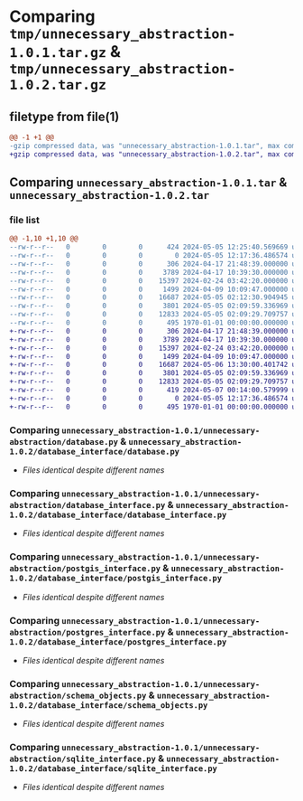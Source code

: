 # Comparing `tmp/unnecessary_abstraction-1.0.1.tar.gz` & `tmp/unnecessary_abstraction-1.0.2.tar.gz`

## filetype from file(1)

```diff
@@ -1 +1 @@
-gzip compressed data, was "unnecessary_abstraction-1.0.1.tar", max compression
+gzip compressed data, was "unnecessary_abstraction-1.0.2.tar", max compression
```

## Comparing `unnecessary_abstraction-1.0.1.tar` & `unnecessary_abstraction-1.0.2.tar`

### file list

```diff
@@ -1,10 +1,10 @@
--rw-r--r--   0        0        0      424 2024-05-05 12:25:40.569669 unnecessary_abstraction-1.0.1/pyproject.toml
--rw-r--r--   0        0        0        0 2024-05-05 12:17:36.486574 unnecessary_abstraction-1.0.1/README.md
--rw-r--r--   0        0        0      306 2024-04-17 21:48:39.000000 unnecessary_abstraction-1.0.1/unnecessary-abstraction/__init__.py
--rw-r--r--   0        0        0     3789 2024-04-17 10:39:30.000000 unnecessary_abstraction-1.0.1/unnecessary-abstraction/database.py
--rw-r--r--   0        0        0    15397 2024-02-24 03:42:20.000000 unnecessary_abstraction-1.0.1/unnecessary-abstraction/database_interface.py
--rw-r--r--   0        0        0     1499 2024-04-09 10:09:47.000000 unnecessary_abstraction-1.0.1/unnecessary-abstraction/postgis_interface.py
--rw-r--r--   0        0        0    16687 2024-05-05 02:12:30.904945 unnecessary_abstraction-1.0.1/unnecessary-abstraction/postgres_interface.py
--rw-r--r--   0        0        0     3801 2024-05-05 02:09:59.336969 unnecessary_abstraction-1.0.1/unnecessary-abstraction/schema_objects.py
--rw-r--r--   0        0        0    12833 2024-05-05 02:09:29.709757 unnecessary_abstraction-1.0.1/unnecessary-abstraction/sqlite_interface.py
--rw-r--r--   0        0        0      495 1970-01-01 00:00:00.000000 unnecessary_abstraction-1.0.1/PKG-INFO
+-rw-r--r--   0        0        0      306 2024-04-17 21:48:39.000000 unnecessary_abstraction-1.0.2/database_interface/__init__.py
+-rw-r--r--   0        0        0     3789 2024-04-17 10:39:30.000000 unnecessary_abstraction-1.0.2/database_interface/database.py
+-rw-r--r--   0        0        0    15397 2024-02-24 03:42:20.000000 unnecessary_abstraction-1.0.2/database_interface/database_interface.py
+-rw-r--r--   0        0        0     1499 2024-04-09 10:09:47.000000 unnecessary_abstraction-1.0.2/database_interface/postgis_interface.py
+-rw-r--r--   0        0        0    16687 2024-05-06 13:30:00.401742 unnecessary_abstraction-1.0.2/database_interface/postgres_interface.py
+-rw-r--r--   0        0        0     3801 2024-05-05 02:09:59.336969 unnecessary_abstraction-1.0.2/database_interface/schema_objects.py
+-rw-r--r--   0        0        0    12833 2024-05-05 02:09:29.709757 unnecessary_abstraction-1.0.2/database_interface/sqlite_interface.py
+-rw-r--r--   0        0        0      419 2024-05-07 00:14:00.579999 unnecessary_abstraction-1.0.2/pyproject.toml
+-rw-r--r--   0        0        0        0 2024-05-05 12:17:36.486574 unnecessary_abstraction-1.0.2/README.md
+-rw-r--r--   0        0        0      495 1970-01-01 00:00:00.000000 unnecessary_abstraction-1.0.2/PKG-INFO
```

### Comparing `unnecessary_abstraction-1.0.1/unnecessary-abstraction/database.py` & `unnecessary_abstraction-1.0.2/database_interface/database.py`

 * *Files identical despite different names*

### Comparing `unnecessary_abstraction-1.0.1/unnecessary-abstraction/database_interface.py` & `unnecessary_abstraction-1.0.2/database_interface/database_interface.py`

 * *Files identical despite different names*

### Comparing `unnecessary_abstraction-1.0.1/unnecessary-abstraction/postgis_interface.py` & `unnecessary_abstraction-1.0.2/database_interface/postgis_interface.py`

 * *Files identical despite different names*

### Comparing `unnecessary_abstraction-1.0.1/unnecessary-abstraction/postgres_interface.py` & `unnecessary_abstraction-1.0.2/database_interface/postgres_interface.py`

 * *Files identical despite different names*

### Comparing `unnecessary_abstraction-1.0.1/unnecessary-abstraction/schema_objects.py` & `unnecessary_abstraction-1.0.2/database_interface/schema_objects.py`

 * *Files identical despite different names*

### Comparing `unnecessary_abstraction-1.0.1/unnecessary-abstraction/sqlite_interface.py` & `unnecessary_abstraction-1.0.2/database_interface/sqlite_interface.py`

 * *Files identical despite different names*

